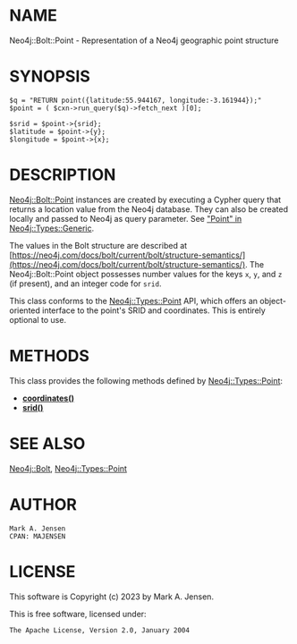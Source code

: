 # NAME

Neo4j::Bolt::Point - Representation of a Neo4j geographic point structure

# SYNOPSIS

    $q = "RETURN point({latitude:55.944167, longitude:-3.161944});"
    $point = ( $cxn->run_query($q)->fetch_next )[0];

    $srid = $point->{srid};
    $latitude = $point->{y};
    $longitude = $point->{x};
    

# DESCRIPTION

[Neo4j::Bolt::Point](/lib/Neo4j/Bolt/Point.md) instances are created by executing
a Cypher query that returns a location value
from the Neo4j database.
They can also be created locally and passed to Neo4j as
query parameter. See ["Point" in Neo4j::Types::Generic](https://metacpan.org/pod/Neo4j::Types::Generic#Point).

The values in the Bolt structure are described at
[https://neo4j.com/docs/bolt/current/bolt/structure-semantics/](https://neo4j.com/docs/bolt/current/bolt/structure-semantics/). The
Neo4j::Bolt::Point object possesses number values for the keys `x`,
`y`, and `z` (if present), and an integer code for `srid`.

This class conforms to the [Neo4j::Types::Point](https://metacpan.org/pod/Neo4j::Types::Point) API,
which offers an object-oriented interface to the point's
SRID and coordinates. This is entirely optional to use.

# METHODS

This class provides the following methods defined by
[Neo4j::Types::Point](https://metacpan.org/pod/Neo4j::Types::Point):

- [**coordinates()**](https://metacpan.org/pod/Neo4j::Types::Point#coordinates)
- [**srid()**](https://metacpan.org/pod/Neo4j::Types::Point#srid)

# SEE ALSO

[Neo4j::Bolt](/lib/Neo4j/Bolt.md), [Neo4j::Types::Point](https://metacpan.org/pod/Neo4j::Types::Point)

# AUTHOR

    Mark A. Jensen
    CPAN: MAJENSEN

# LICENSE

This software is Copyright (c) 2023 by Mark A. Jensen.

This is free software, licensed under:

    The Apache License, Version 2.0, January 2004
